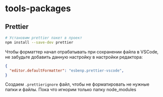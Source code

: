 # tools-packages

## Prettier

```bash
# Установим prettier пакет в проект
npm install --save-dev prettier
```

Чтобы форматтер начал отрабатывать при сохранении файла в VSCode, не забудьте добавить данную настройку в настройки редактора:

```json
{
  "editor.defaultFormatter": "esbenp.prettier-vscode",
}
```

Создаем `.prettierignore` файл, чтобы не форматировать не нужные папки и файлы. Пока что игнорим только папку node_modules
